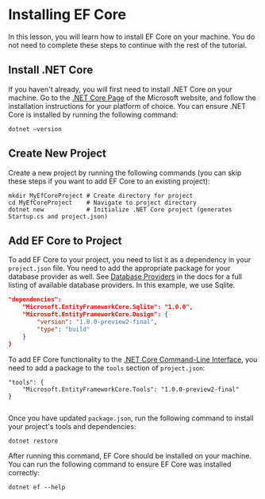# Installing EF Core  
 
In this lesson, you will learn how to install EF Core on your machine. You do not need to complete these steps to continue with the rest of the tutorial. 
 
## Install .NET Core 
 
If you haven't already, you will first need to install .NET Core on your machine. Go to the [.NET Core Page](https://www.microsoft.com/net/core) of the Microsoft website, and follow the installation instructions for your platform of choice. You can ensure .NET Core is installed by running the following command: 
 
``` 
dotnet –version 
``` 
  
## Create New Project 
 
Create a new project by running the following commands (you can skip these steps if you want to add EF Core to an existing project):  
 
```  
mkdir MyEfCoreProject # Create directory for project  
cd MyEfCoreProject    # Navigate to project directory   
dotnet new            # Initialize .NET Core project (generates Startup.cs and project.json)  
```  
  
## Add EF Core to Project 
 
 
To add EF Core to your project, you need to list it as a dependency in your `project.json` file. You need to add the appropriate package for your database provider as well. See [Database Providers](https://docs.efproject.net/en/latest/providers/index.html) in the docs for a full listing of available database providers. In this example, we use Sqlite. 
 
```json 
"dependencies": 
    "Microsoft.EntityFrameworkCore.Sqlite": "1.0.0", 
    "Microsoft.EntityFrameworkCore.Design": {       
        "version": "1.0.0-preview2-final", 
        "type": "build"  
    }   
} 
``` 
 
To add EF Core functionality to the [.NET Core Command-Line Interface](https://docs.microsoft.com/en-us/dotnet/articles/core/tools/), you need to add a package to the `tools` section of `project.json`: 
 
``` 
"tools": { 
    "Microsoft.EntityFrameworkCore.Tools": "1.0.0-preview2-final" 
} 
 
``` 
 
Once you have updated `package.json`, run the following command to install your project's tools and dependencies: 
 
``` 
dotnet restore 
``` 
 
After running this command, EF Core should be installed on your machine. You can run the following command to ensure EF Core was installed correctly: 
 
``` 
dotnet ef --help 
``` 
 